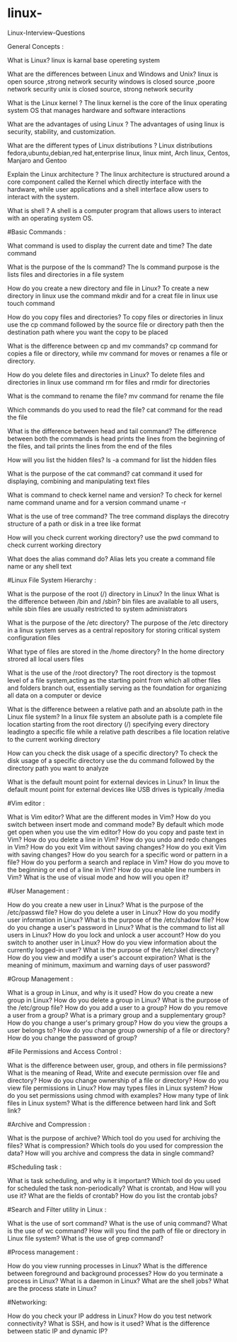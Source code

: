 # linux-
Linux-Interview-Questions

General Concepts :

What is Linux?
linux is karnal base opereting system

What are the differences between Linux and Windows and Unix?
linux is open source ,strong network security
windows is closed source ,poore network security
unix is closed source, strong network security

What is the Linux kernel ?
The linux kernel is the core of the linux operating system OS that manages
hardware and software interactions

What are the advantages of using Linux ?
The advantages of using linux is security, stability, and customization.

What are the different types of Linux distributions ?
Linux distributions fedora,ubuntu,debian,red hat,enterprise linux,
linux mint, Arch linux, Centos, Manjaro and Gentoo


Explain the Linux architecture ?
The linux architecture is structured around a core component called the Kernel which directly
interface with the hardware, while user applications and a shell interface allow users to 
interact with the system.


What is shell ?
A shell is a computer program that allows users to interact with an operating system OS.

#Basic Commands :

What command is used to display the current date and time?
The date command

What is the purpose of the ls command?
The ls command purpose is the lists files and directories in a file system

How do you create a new directory and file in Linux?
To create a new directory in linux use the command mkdir and for a creat file in linux use touch command

How do you copy files and directories?
To copy files or directories in linux use the cp command followed by the source file or directory path then the destination path
where you want the copy to be placed


What is the difference between cp and mv commands?
cp command for copies a file or directory, while mv command for moves or renames a file or directory.

How do you delete files and directories in Linux?
To delete files and directories in linux use command rm for files and rmdir for directories

What is the command to rename the file?
mv command for rename the file

Which commands do you used to read the file?
cat command for the read the file

What is the difference between head and tail command?
The difference between both the commands is head prints the lines from the beginning of the files,
and tail prints the lines from the end of the files

How will you list the hidden files?
ls -a command for list the hidden files

What is the purpose of the cat command?
cat command it used for displaying, combining and manipulating text files

What is command to check kernel name and version?
To check for kernel name command uname and for a version command uname -r

What is the use of tree command?
The tree command displays the direcotry structure of a path or disk in a tree like
format

How will you check current working directory?
use the pwd command to check current working directory

What does the alias command do?
Alias lets you create a command file name or any shell text

#Linux File System Hierarchy :

What is the purpose of the root (/) directory in Linux?
In the linux 
What is the difference between /bin and /sbin?
bin files are available to all users, while sbin files are usually restricted to system administrators

What is the purpose of the /etc directory?
The purpose of the /etc directory in a linux system serves as a central repository for storing critical system
configuration files

What type of files are stored in the /home directory?
In the home directory strored all local users files

What is the use of the /root directory?
The root directory is the topmost level of a file system,acting as the starting point
from which all other files and folders branch out, essentially serving as the foundation
for organizing all data on a computer or device

What is the difference between a relative path and an absolute path in the Linux file system?
In a linux file system an absolute path is a complete file location starting from the root directory
(/) specifying every directory leadingto a specific file while a relative path describes a file
location relative to the current working directory

How can you check the disk usage of a specific directory?
To check the disk usage of a specific directory use the du command followed by the directory
path you want to analyze

What is the default mount point for external devices in Linux?
In linux the default mount point for external devices like USB drives is typically /media

#Vim editor :

What is Vim editor?
What are the different modes in Vim?
How do you switch between insert mode and command mode?
By default which mode get open when you use the vim editor?
How do you copy and paste text in Vim?
How do you delete a line in Vim?
How do you undo and redo changes in Vim?
How do you exit Vim without saving changes?
How do you exit Vim with saving changes?
How do you search for a specific word or pattern in a file?
How do you perform a search and replace in Vim?
How do you move to the beginning or end of a line in Vim?
How do you enable line numbers in Vim?
What is the use of visual mode and how will you open it?

#User Management :

How do you create a new user in Linux?
What is the purpose of the /etc/passwd file?
How do you delete a user in Linux?
How do you modify user information in Linux?
What is the purpose of the /etc/shadow file?
How do you change a user's password in Linux?
What is the command to list all users in Linux?
How do you lock and unlock a user account?
How do you switch to another user in Linux?
How do you view information about the currently logged-in user?
What is the purpose of the /etc/skel directory?
How do you view and modify a user's account expiration?
What is the meaning of minimum, maximum and warning days of user password?

#Group Management :

What is a group in Linux, and why is it used?
How do you create a new group in Linux?
How do you delete a group in Linux?
What is the purpose of the /etc/group file?
How do you add a user to a group?
How do you remove a user from a group?
What is a primary group and a supplementary group?
How do you change a user's primary group?
How do you view the groups a user belongs to?
How do you change group ownership of a file or directory?
How do you change the password of group?

#File Permissions and Access Control :

What is the difference between user, group, and others in file permissions?
What is the meaning of Read, Write and execute permission over file and directory?
How do you change ownership of a file or directory?
How do you view file permissions in Linux?
How may types files in Linux system?
How do you set permissions using chmod with examples?
How many type of link files in Linux system?
What is the difference between hard link and Soft link?

#Archive and Compression :

What is the purpose of archive?
Which tool do you used for archiving the files?
What is compression?
Which tools do you used for compression the data?
How will you archive and compress the data in single command?

#Scheduling task :

What is task scheduling, and why is it important?
Which tool do you used for scheduled the task non-periodically?
What is crontab, and How will you use it?
What are the fields of crontab?
How do you list the crontab jobs?

#Search and Filter utility in Linux :

What is the use of sort command?
What is the use of uniq command?
What is the use of wc command?
How will you find the path of file or directory in Linux file system?
What is the use of grep command?

#Process management :

How do you view running processes in Linux?
What is the difference between foreground and background processes?
How do you terminate a process in Linux?
What is a daemon in Linux?
What are the shell jobs?
What are the process state in Linux?

#Networking:

How do you check your IP address in Linux?
How do you test network connectivity?
What is SSH, and how is it used?
What is the difference between static IP and dynamic IP?
